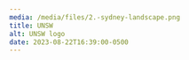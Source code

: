 ```yaml
---
media: /media/files/2.-sydney-landscape.png
title: UNSW
alt: UNSW logo
date: 2023-08-22T16:39:00-0500
---
```

